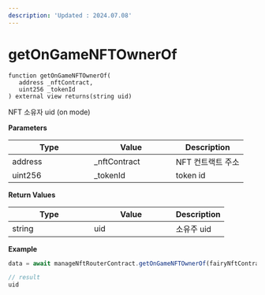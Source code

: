 ```yaml
---
description: 'Updated : 2024.07.08'
---
```


# getOnGameNFTOwnerOf

```solidity
function getOnGameNFTOwnerOf(
   address _nftContract, 
   uint256 _tokenId
) external view returns(string uid)
```



NFT 소유자 uid (on mode)



**Parameters**

<table><thead><tr><th width="150">Type</th><th width="150">Value</th><th>Description</th></tr></thead><tbody><tr><td>address</td><td>_nftContract</td><td>NFT 컨트랙트 주소</td></tr><tr><td>uint256</td><td>_tokenId</td><td>token id</td></tr></tbody></table>



**Return Values**

<table><thead><tr><th width="150">Type</th><th width="150">Value</th><th>Description</th></tr></thead><tbody><tr><td>string</td><td>uid</td><td>소유주 uid</td></tr></tbody></table>



**Example**

```javascript
data = await manageNftRouterContract.getOnGameNFTOwnerOf(fairyNftContract.address, 1)

// result
uid
```




